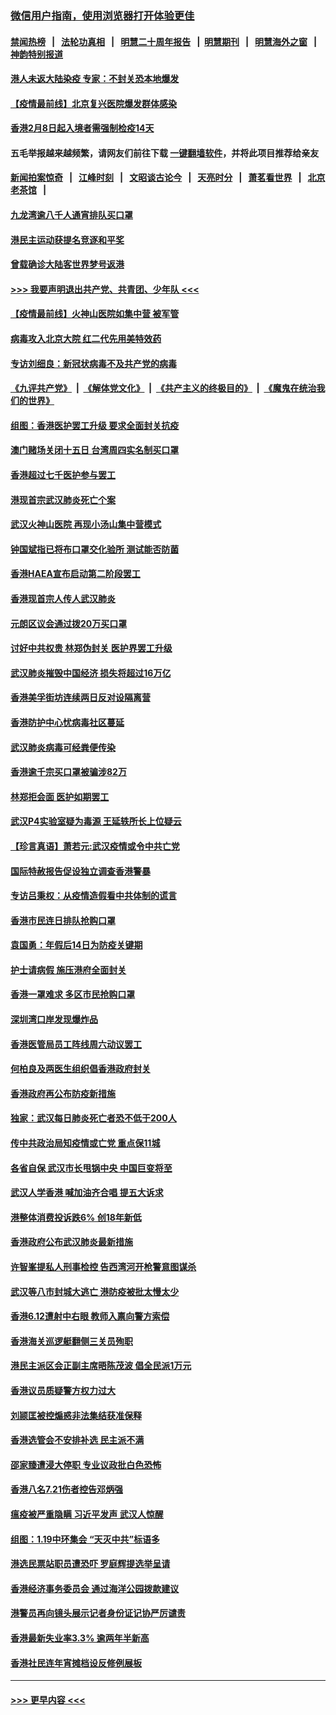 ### [微信用户指南，使用浏览器打开体验更佳](https://github.com/gfw-breaker/banned-news1/blob/master/indexes/wechat-guide.md?t=0)
#### [禁闻热榜](热点新闻.md?t=0)  &nbsp;&nbsp;|&nbsp;&nbsp; [法轮功真相](https://github.com/gfw-breaker/truth/blob/master/README.md?t=0) &nbsp;&nbsp;|&nbsp;&nbsp; [明慧二十周年报告](https://github.com/gfw-breaker/mh-reports/blob/master/README.md?t=0) &nbsp;&nbsp;|&nbsp;&nbsp;[明慧期刊](https://github.com/gfw-breaker/mh-qikan) &nbsp;&nbsp;|&nbsp;&nbsp; [明慧海外之窗](https://github.com/gfw-breaker/mh-news/blob/master/README.md?t=0) &nbsp;&nbsp;|&nbsp;&nbsp; [神韵特别报道](https://github.com/gfw-breaker/mh-news/blob/master/shenyun.md?t=0)
#### [港人未返大陆染疫 专家：不封关恐本地爆发](../pages/nsc415/n11848021.md?t=02062122) 
#### [【疫情最前线】北京复兴医院爆发群体感染](../pages/nsc415/n11847626.md?t=02062122) 
#### [香港2月8日起入境者需强制检疫14天](../pages/nsc415/n11847658.md?t=02062122) 
#### 五毛举报越来越频繁，请网友们前往下载 [一键翻墙软件](https://github.com/gfw-breaker/ssr-accounts)，并将此项目推荐给亲友
#### [新闻拍案惊奇](https://github.com/gfw-breaker/banned-news1/blob/master/pages/link4.md) &nbsp;&nbsp;|&nbsp;&nbsp; [江峰时刻](https://github.com/gfw-breaker/banned-news1/blob/master/pages/link4.md) &nbsp;&nbsp;|&nbsp;&nbsp; [文昭谈古论今](https://github.com/gfw-breaker/banned-news1/blob/master/pages/link4.md) &nbsp;&nbsp;|&nbsp;&nbsp; [天亮时分](https://github.com/gfw-breaker/banned-news1/blob/master/pages/link4.md) &nbsp;&nbsp;|&nbsp;&nbsp; [萧茗看世界](https://github.com/gfw-breaker/banned-news1/blob/master/pages/link4.md) &nbsp;&nbsp;|&nbsp;&nbsp; [北京老茶馆](https://github.com/gfw-breaker/banned-news1/blob/master/pages/link4.md) &nbsp;&nbsp;|&nbsp;&nbsp; 
#### [九龙湾逾八千人通宵排队买口罩](../pages/nsc415/n11847647.md?t=02062122) 
#### [港民主运动获提名竞逐和平奖](../pages/nsc415/n11847633.md?t=02062122) 
#### [曾载确诊大陆客世界梦号返港](../pages/nsc415/n11847608.md?t=02062122) 
#### [>>> 我要声明退出共产党、共青团、少年队 <<<](https://github.com/begood0513/goodnews/blob/master/quit/letter.md) 
#### [【疫情最前线】火神山医院如集中营 被军管](../pages/nsc415/n11847524.md?t=02062122) 
#### [病毒攻入北京大院 红二代先用美特效药](../pages/nsc415/n11847427.md?t=02062122) 
#### [专访刘细良：新冠状病毒不及共产党的病毒](../pages/nsc415/n11847164.md?t=02062122) 
#### [《九评共产党》](https://github.com/begood0513/9ping.md/blob/master/README.md) &nbsp;|&nbsp; [《解体党文化》](../../../../jtdwh.md/blob/master/README.md)  &nbsp;|&nbsp; [《共产主义的终极目的》](../../../../gczydzjmd.md/blob/master/README.md) &nbsp;|&nbsp; [《魔鬼在统治我们的世界》](../../../../mgztzwmdsj.md/blob/master/README.md) 
#### [组图：香港医护罢工升级 要求全面封关抗疫](../pages/nsc415/n11844107.md?t=02062122) 
#### [澳门赌场关闭十五日 台湾周四实名制买口罩](../pages/nsc415/n11845083.md?t=02062122) 
#### [香港超过七千医护参与罢工](../pages/nsc415/n11845051.md?t=02062122) 
#### [港现首宗武汉肺炎死亡个案](../pages/nsc415/n11844998.md?t=02062122) 
#### [武汉火神山医院 再现小汤山集中营模式](../pages/nsc415/n11844763.md?t=02062122) 
#### [钟国斌指已将布口罩交化验所 测试能否防菌](../pages/nsc415/n11842783.md?t=02062122) 
#### [香港HAEA宣布启动第二阶段罢工](../pages/nsc415/n11842723.md?t=02062122) 
#### [香港现首宗人传人武汉肺炎](../pages/nsc415/n11842766.md?t=02062122) 
#### [元朗区议会通过拨20万买口罩](../pages/nsc415/n11842754.md?t=02062122) 
#### [讨好中共权贵 林郑伪封关 医护界罢工升级](../pages/nsc415/n11842359.md?t=02062122) 
#### [武汉肺炎摧毁中国经济 损失将超过16万亿](../pages/nsc415/n11839723.md?t=02062122) 
#### [香港美孚街坊连续两日反对设隔离营](../pages/nsc415/n11839962.md?t=02062122) 
#### [香港防护中心忧病毒社区蔓延](../pages/nsc415/n11839933.md?t=02062122) 
#### [武汉肺炎病毒可经粪便传染](../pages/nsc415/n11839939.md?t=02062122) 
#### [香港逾千宗买口罩被骗涉82万](../pages/nsc415/n11839914.md?t=02062122) 
#### [林郑拒会面 医护如期罢工](../pages/nsc415/n11839892.md?t=02062122) 
#### [武汉P4实验室疑为毒源 王延轶所长上位疑云](../pages/nsc415/n11835543.md?t=02062122) 
#### [【珍言真语】萧若元:武汉疫情或令中共亡党](../pages/nsc415/n11829394.md?t=02062122) 
#### [国际特赦报告促设独立调查香港警暴](../pages/nsc415/n11833845.md?t=02062122) 
#### [专访吕秉权：从疫情造假看中共体制的谎言](../pages/nsc415/n11833813.md?t=02062122) 
#### [香港市民连日排队抢购口罩](../pages/nsc415/n11833794.md?t=02062122) 
#### [袁国勇：年假后14日为防疫关键期](../pages/nsc415/n11831088.md?t=02062122) 
#### [护士请病假 施压港府全面封关](../pages/nsc415/n11831030.md?t=02062122) 
#### [香港一罩难求 多区市民抢购口罩](../pages/nsc415/n11831002.md?t=02062122) 
#### [深圳湾口岸发现爆炸品](../pages/nsc415/n11828802.md?t=02062122) 
#### [香港医管局员工阵线周六动议罢工](../pages/nsc415/n11828762.md?t=02062122) 
#### [何柏良及两医生组织倡香港政府封关](../pages/nsc415/n11828749.md?t=02062122) 
#### [香港政府再公布防疫新措施](../pages/nsc415/n11828716.md?t=02062122) 
#### [独家：武汉每日肺炎死亡者恐不低于200人](../pages/nsc415/n11828240.md?t=02062122) 
#### [传中共政治局知疫情或亡党 重点保11城](../pages/nsc415/n11828145.md?t=02062122) 
#### [各省自保 武汉市长甩锅中央 中国巨变将至](../pages/nsc415/n11828021.md?t=02062122) 
#### [武汉人学香港 喊加油齐合唱 提五大诉求](../pages/nsc415/n11827046.md?t=02062122) 
#### [港整体消费投诉跌6% 创18年新低](../pages/nsc415/n11817280.md?t=02062122) 
#### [香港政府公布武汉肺炎最新措施](../pages/nsc415/n11817152.md?t=02062122) 
#### [许智峯提私人刑事检控 告西湾河开枪警意图谋杀](../pages/nsc415/n11817132.md?t=02062122) 
#### [武汉等八市封城大逃亡 港防疫被批太慢太少](../pages/nsc415/n11817058.md?t=02062122) 
#### [香港6.12遭射中右眼 教师入禀向警方索偿](../pages/nsc415/n11814678.md?t=02062122) 
#### [香港海关巡逻艇翻侧三关员殉职](../pages/nsc415/n11814604.md?t=02062122) 
#### [港民主派区会正副主席晤陈茂波 倡全民派1万元](../pages/nsc415/n11814582.md?t=02062122) 
#### [香港议员质疑警方权力过大](../pages/nsc415/n11814560.md?t=02062122) 
#### [刘颕匡被控煽惑非法集结获准保释](../pages/nsc415/n11811727.md?t=02062122) 
#### [香港选管会不安排补选 民主派不满](../pages/nsc415/n11811691.md?t=02062122) 
#### [邵家臻遭浸大停职 专业议政批白色恐怖](../pages/nsc415/n11811670.md?t=02062122) 
#### [香港八名7.21伤者控告邓炳强](../pages/nsc415/n11811623.md?t=02062122) 
#### [瘟疫被严重隐瞒 习近平发声 武汉人惊醒](../pages/nsc415/n11811186.md?t=02062122) 
#### [组图：1.19中环集会 “天灭中共”标语多](../pages/nsc415/n11809514.md?t=02062122) 
#### [港选民票站职员遭恐吓 罗庭辉提选举呈请](../pages/nsc415/n11808914.md?t=02062122) 
#### [香港经济事务委员会 通过海洋公园拨款建议](../pages/nsc415/n11808906.md?t=02062122) 
#### [港警员再向镜头展示记者身份证记协严厉谴责](../pages/nsc415/n11808888.md?t=02062122) 
#### [香港最新失业率3.3% 逾两年半新高](../pages/nsc415/n11808887.md?t=02062122) 
#### [香港社民连年宵摊档设反修例展板](../pages/nsc415/n11808857.md?t=02062122) 

----
#### [ >>> 更早内容 <<< ](../indexes/nsc415-earlier.md)
